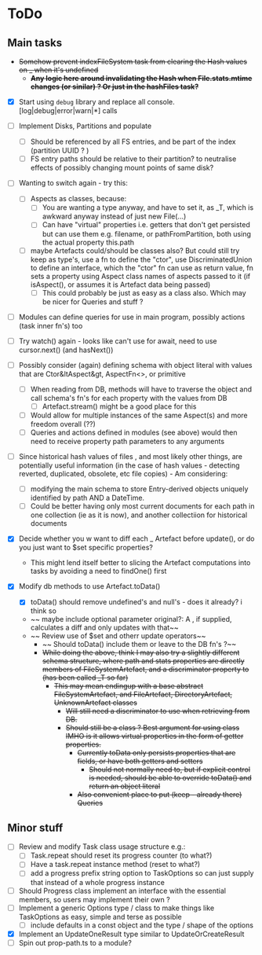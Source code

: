 # ToDo

## Main tasks

- ~~Somehow prevent indexFileSystem task from clearing the Hash values on _ when it's undefined~~
  - ~~**Any logic here around invalidating the Hash when File.stats.mtime changes (or sinilar) ? Or just in the hashFiles task?**~~

- [X] Start using ``debug`` library and replace all console.[log|debug|error|warn|*] calls
- [ ] Implement Disks, Partitions and populate

  - [ ] Should be referenced by all FS entries, and be part of the index (partition UUID ? )
  - [ ] FS entry paths should be relative to their partition? to neutralise effects of possibly changing mount points of same disk?
- [ ] Wanting to switch again - try this:

  - [ ] Aspects as classes, because:
    - [ ] You are wanting a type anyway, and have to set it, as _T, which is awkward anyway instead of just new File(...)
    - [ ] Can have "virtual" properties i.e. getters that don't get persisted but can use them e.g. filename, or pathFromPartition, both using the actual property this.path
  - [ ] maybe Artefacts could/should be classes also? But could still try keep as type's, use a fn to define the "ctor", use DiscriminatedUnion to define an interface, which the "ctor" fn can use as return value, fn sets a property using Aspect class names of aspects passed to it (if isAspect(), or assumes it is Artefact data being passed)
    - [ ] This could probably be just as easy as a class also. Which may be nicer for Queries and stuff ?
- [ ] Modules can define queries for use in main program, possibly actions (task inner fn's) too
- [ ] Try watch() again - looks like can't use for await, need to use cursor.next() (and hasNext())
- [ ] Possibly consider (again) defining schema with object literal with values that are Ctor&ltAspect&gt, AspectFn<>, or primitive

  - [ ] When reading from DB, methods will have to traverse the object and call schema's fn's for each property with the values from DB
    - [ ] Artefact.stream() might be a good place for this
  - [ ] Would allow for multiple instances of the same Aspect(s) and more freedom overall (??)
  - [ ] Queries and actions defined in modules (see above) would then need to receive property path parameters to any arguments
- [ ] Since historical hash values of files , and most likely other things, are potentially useful information (in the case of hash values - detecting reverted, duplicated, obsolete, etc file copies) - Am considering:

  - [ ] modifying the main schema to store Entry-derived objects uniquely identified by path AND a DateTime.
  - [ ] Could be better having only most current documents for each path in one collection (ie as it is now), and another collectiion for historical documents
- [X] Decide whether you w want to diff each _ Artefact before update(), or do you just want to $set specific properties?

  - This might lend itself better to slicing the Artefact computations into tasks by avoiding a need to findOne() first
- [X] Modify db methods to use Artefact.toData()

  - [X] toData() should remove undefined's and null's - does it already? i think so

  - ~~ maybe include optional parameter original?: A , if supplied, calculates a diff and only updates with that~~
  - ~~ Review use of $set and otherr update operators~~
    - ~~ Should toData() include them or leave to the DB fn's ?~~
    - ~~While doing the above, think I may also try a slightly different schema structure, where path and stats properties are directly members of FileSystemArtefact, and a discriminator property to (has been called _T so far)~~
      - ~~This may mean endingup with a base abstract FileSystemArtefact, and FileArtefact, DirectoryArtefact, UnknownArtefact classes~~
        - ~~Will still need a discriminator to use when retrieving from DB.~~
        - ~~Should still be a class ? Best argument for using class IMHO is it allows virtual properties in the form of getter properties.~~
          - ~~Currently toData only persists properties that are fields, or have both getters and setters~~
            - ~~Should not normally need to, but if explicit control is needed, should be able to override toData() and return an object literal~~
          - ~~Also convenient place to put (keep - already there) Queries~~

## Minor stuff

- [ ] Review and modify Task class usage structure e.g.:
  - [ ] Task.repeat should reset its progress counter (to what?)
  - [ ] Have a task.repeat instance method (reset to what?)
  - [ ] add a progress prefix string option to TaskOptions so can just supply that instead of a whole progress instance
- [ ] Should Progress class implement an interface with the essential members, so users may implement their own ?
- [ ] Implement a generic Options type / class to make things like TaskOptions as easy, simple and terse as possible
  - [ ] include defaults in a const object and the type / shape of the options
- [X] Implement an UpdateOneResult type similar to UpdateOrCreateResult
- [ ] Spin out prop-path.ts to a module?
